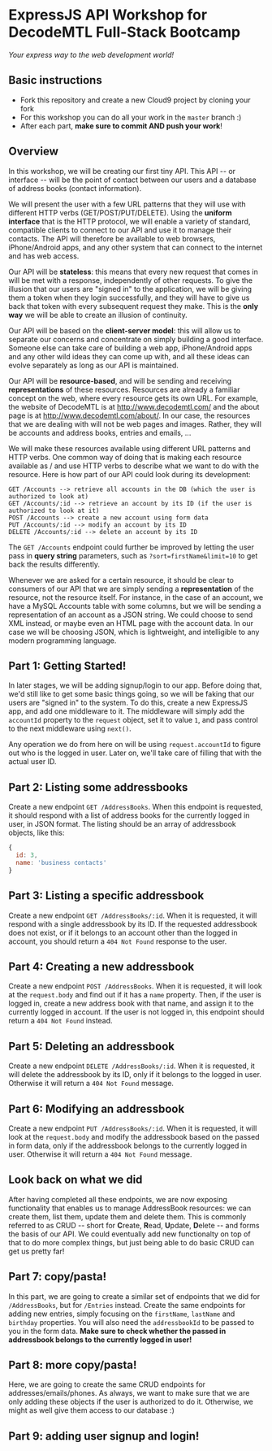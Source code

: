 # ExpressJS API Workshop for DecodeMTL Full-Stack Bootcamp
*Your express way to the web development world!*

## Basic instructions
* Fork this repository and create a new Cloud9 project by cloning your fork
* For this workshop you can do all your work in the `master` branch :)
* After each part, **make sure to commit AND push your work**!

## Overview
In this workshop, we will be creating our first tiny API. This API -- or interface -- will be the point of contact between our users and a database of address books (contact information).

We will present the user with a few URL patterns that they will use with different HTTP verbs (GET/POST/PUT/DELETE). Using the **uniform interface** that is the HTTP protocol, we will enable a variety of standard, compatible clients to connect to our API and use it to manage their contacts. The API will therefore be available to web browsers, iPhone/Android apps, and any other system that can connect to the internet and has web access.

Our API will be **stateless**: this means that every new request that comes in will be met with a response, independently of other requests. To give the illusion that our users are "signed in" to the application, we will be giving them a token when they login successfully, and they will have to give us back that token with every subsequent request they make. This is the **only way** we will be able to create an illusion of continuity.

Our API will be based on the **client-server model**: this will allow us to separate our concerns and concentrate on simply building a good interface. Someone else can take care of building a web app, iPhone/Android apps and any other wild ideas they can come up with, and all these ideas can evolve separately as long as our API is maintained.

Our API will be **resource-based**, and will be sending and receiving **representations** of these resources. Resources are already a familiar concept on the web, where every resource gets its own URL. For example, the website of DecodeMTL is at http://www.decodemtl.com/ and the about page is at http://www.decodemtl.com/about/. In our case, the resources that we are dealing with will not be web pages and images. Rather, they will be accounts and address books, entries and emails, ...

We will make these resources available using different URL patterns and HTTP verbs. One common way of doing that is making each resource available as /<ResourceName> and use HTTP verbs to describe what we want to do with the resource. Here is how part of our API could look during its development:

```
GET /Accounts --> retrieve all accounts in the DB (which the user is authorized to look at)
GET /Accounts/:id --> retrieve an account by its ID (if the user is authorized to look at it)
POST /Accounts --> create a new account using form data
PUT /Accounts/:id --> modify an account by its ID
DELETE /Accounts/:id --> delete an account by its ID
```

The `GET /Accounts` endpoint could further be improved by letting the user pass in **query string** parameters, such as `?sort=firstName&limit=10` to get back the results differently.

Whenever we are asked for a certain resource, it should be clear to consumers of our API that we are simply sending a **representation** of the resource, not the resource itself. For instance, in the case of an account, we have a MySQL Accounts table with some columns, but we will be sending a representation of an account as a JSON string. We could choose to send XML instead, or maybe even an HTML page with the account data. In our case we will be choosing JSON, which is lightweight, and intelligible to any modern programming language.

## Part 1: Getting Started!
In later stages, we will be adding signup/login to our app. Before doing that, we'd still like to get some basic things going, so we will be faking that our users are "signed in" to the system. To do this, create a new ExpressJS app, and add one middleware to it. The middleware will simply add the `accountId` property to the `request` object, set it to value `1`, and pass control to the next middleware using `next()`.

Any operation we do from here on will be using `request.accountId` to figure out who is the logged in user. Later on, we'll take care of filling that with the actual user ID.

## Part 2: Listing some addressbooks
Create a new endpoint `GET /AddressBooks`. When this endpoint is requested, it should respond with a list of address books for the currently logged in user, in JSON format. The listing should be an array of addressbook objects, like this:

```js
{
  id: 3,
  name: 'business contacts'
}
```

## Part 3: Listing a specific addressbook
Create a new endpoint `GET /AddressBooks/:id`. When it is requested, it will respond with a single addressbook by its ID. If the requested addressbook does not exist, or if it belongs to an account other than the logged in account, you should return a `404 Not Found` response to the user.

## Part 4: Creating a new addressbook
Create a new endpoint `POST /AddressBooks`. When it is requested, it will look at the `request.body` and find out if it has a `name` property. Then, if the user is logged in, create a new address book with that name, and assign it to the currently logged in account. If the user is not logged in, this endpoint should return a `404 Not Found` instead.

## Part 5: Deleting an addressbook
Create a new endpoint `DELETE /AddressBooks/:id`. When it is requested, it will delete the addressbook by its ID, only if it belongs to the logged in user. Otherwise it will return a `404 Not Found` message.

## Part 6: Modifying an addressbook
Create a new endpoint `PUT /AddressBooks/:id`. When it is requested, it will look at the `request.body` and modify the addressbook based on the passed in form data, only if the addressbook belongs to the currently logged in user. Otherwise it will return a `404 Not Found` message.

## Look back on what we did
After having completed all these endpoints, we are now exposing functionality that enables us to manage AddressBook resources: we can create them, list them, update them and delete them. This is commonly referred to as CRUD -- short for **C**reate, **R**ead, **U**pdate, **D**elete -- and forms the basis of our API. We could eventually add new functionalty on top of that to do more complex things, but just being able to do basic CRUD can get us pretty far!

## Part 7: copy/pasta!
In this part, we are going to create a similar set of endpoints that we did for `/AddressBooks`, but for `/Entries` instead. Create the same endpoints for adding new entries, simply focusing on the `firstName`, `lastName` and `birthday` properties. You will also need the `addressbookId` to be passed to you in the form data. **Make sure to check whether the passed in addressbook belongs to the currently logged in user!**

## Part 8: more copy/pasta!
Here, we are going to create the same CRUD endpoints for addresses/emails/phones. As always, we want to make sure that we are only adding these objects if the user is authorized to do it. Otherwise, we might as well give them access to our database :)

## Part 9: adding user signup and login!

